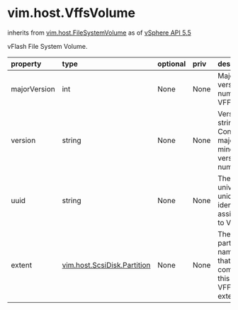 vim.host.VffsVolume
===================
inherits from [vim.host.FileSystemVolume](docs/vim.host.FileSystemVolume.md)
as of [vSphere API 5.5](vim.version.md#vim.version.version9)


vFlash File System Volume.

| property | type | optional | priv | desc |
|:---------|:-----|:---------|:-----|:-----|
| majorVersion | int | None | None | Major version number of VFFS. |
| version | string | None | None | Version string. Contains major and minor version numbers. |
| uuid | string | None | None | The universally unique identifier assigned to VFFS. |
| extent | [vim.host.ScsiDisk.Partition](vim.host.ScsiDisk.Partition.md "vim.host.ScsiDisk.Partition") | None | None | The list of partition names that comprise this disk's   VFFS extents. |


